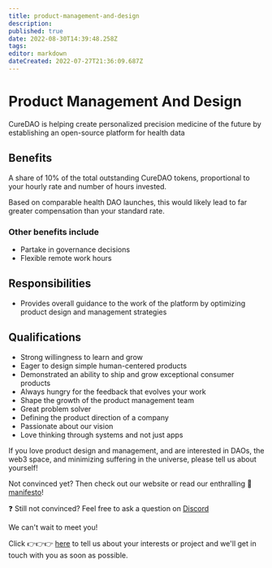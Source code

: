 ```yaml
---
title: product-management-and-design
description: 
published: true
date: 2022-08-30T14:39:48.258Z
tags: 
editor: markdown
dateCreated: 2022-07-27T21:36:09.687Z
---
```


# Product Management And Design

CureDAO is helping create personalized precision medicine of the future by establishing an open-source platform for health data


## Benefits
A share of 10% of the total outstanding CureDAO tokens, proportional to your hourly rate and number of hours invested.

Based on comparable health DAO launches, this would likely lead to far greater compensation than your standard rate.

### Other benefits include
- Partake in governance decisions
- Flexible remote work hours


## Responsibilities
- Provides overall guidance to the work of the platform by optimizing product design and management strategies


## Qualifications
- Strong willingness to learn and grow
- Eager to design simple human-centered products
- Demonstrated an ability to ship and grow exceptional consumer products
- Always hungry for the feedback that evolves your work
- Shape the growth of the product management team
- Great problem solver
- Defining the product direction of a company 
- Passionate about our vision
- Love thinking through systems and not just apps


If you love product design and management, and are interested in DAOs, the web3 space, and minimizing suffering in the universe, please tell us about yourself!

Not convinced yet? Then check out our website or read our enthralling 📜 [manifesto](https://wiki.curedao.org/)!

❓ Still not convinced? Feel free to ask a question on [Discord](https://discord.com/invite/WtnzBuVkXa!)

We can't wait to meet you!

Click 👉👉👉 [here](https://www.curedao.org/join-us) to tell us about your interests or project and we'll get in touch with you as soon as possible.
